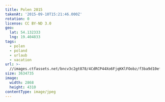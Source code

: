 ```yaml
---
title: Polen 2015
takenAt: '2015-09-10T15:21:46.000Z'
rotation: 0
license: CC BY-ND 3.0
geo:
  lat: 54.132333
  lng: 19.404833
tags:
  - polen
  - poland
  - urlaub
  - vacation
url: >-
  //images.ctfassets.net/bncv3c2gt878/4CdRCP44Xo6FjqKKlFOobz/f3ba9d10ef6503e2fe70d2ca09e44640/polen-2015_25328928703_o
size: 3634735
image:
  width: 2868
  height: 4310
contentType: image/jpeg
---
```


